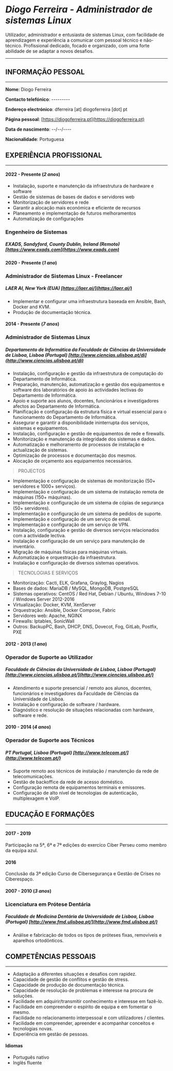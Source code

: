 # _Diogo Ferreira - Administrador de sistemas Linux_

Utilizador, administrador e entusiasta de sistemas Linux, com facilidade de aprendizagem e experiência a comunicar com pessoal técnico e não-técnico. Profissional dedicado, focado e organizado, com uma forte abilidade de se adaptar a novos desafios.

---

## INFORMAÇÃO PESSOAL

---

**Nome**: Diogo Ferreira

**Contacto telefónico**: ---------

**Endereço electrónico**: dferreira [at] diogoferreira [dot] pt

**Página pessoal**: [https://diogoferreira.pt](https://diogoferreira.pt)

**Data de nascimento**: --/--/----

**Nacionalidade**: Portuguesa

## EXPERIÊNCIA PROFISSIONAL

---

#### 2022 - Presente (_2 anos_)

- Instalação, suporte e manutenção da infraestrutura de hardware e software
- Gestão de sistemas de bases de dados e servidores web
- Monitorização de servidores e rede
- Garantir a alocação mais económica e eficiente de recursos
- Planeamento e implementação de futuros melhoramentos
- Automatização de configurações

### **Engenheiro de Sistemas**

##### EXADS, Sandyford, County Dublin, Ireland (Remoto) [https://www.exads.com](https://www.exads.com)

#### 2020 - Presente (_1 ano_)

### **Administrador de Sistemas Linux - Freelancer**

##### LAER AI, New York (EUA) [https://laer.ai/](https://laer.ai/)

- Implementar e configurar uma infraestrutura baseada em Ansible, Bash, Docker and KVM.
- Produção de documentação técnica.

#### 2014 - Presente (_7 anos_)

### **Administrador de Sistemas Linux**

##### Departamento de Informática da Faculdade de Ciências da Universidade de Lisboa, Lisboa (Portugal) [http://www.ciencias.ulisboa.pt/di](http://www.ciencias.ulisboa.pt/di)

- Instalação, configuração e gestão da infraestrutura de computação do Departamento de Informática.
- Preparação, manutenção, automatização e gestão dos equipamentos e software dos laboratórios de apoio às actividades lectivas do Departamento de Informática.
- Apoio e suporte aos alunos, docentes, funcionários e investigadores afectos ao Departamento de Informática.
- Planificação e configuração da estrutura física e virtual essencial para o funcionamento do Departamento de Informática.
- Assegurar e garantir a disponibilidade ininterrupta dos serviços, sistemas e equipamentos.
- Instalação, configuração e gestão de equipamentos de rede e firewalls.
- Monitorização e manutenção da integridade dos sistemas e dados.
- Automatização e melhoramento de processos de instalação e actualização de sistemas.
- Optimização de processos e documentação dos mesmos.
- Alocação de orçamento aos equipamentos necessários. 

> PROJECTOS

- Implementação e configuração de sistemas de monitorização (50+ servidores e 1000+ serviços).
- Implementação e configuração de um sistema de instalação remota de máquinas (150+ máquinas).
- Implementação e configuração de um sistema de cópias de segurança (50+ servidores).
- Implementação e configuração de um sistema de pedidos de suporte.
- Implementação e configuração de um serviço de email.
- Implementação e configuração de um serviço de VPN.
- Instalação, configuração e gestão de diversos serviços relacionados com a actividade lectiva.
- Instalação e configuração de um serviço para manutenção de inventário.
- Migração de máquinas físicas para máquinas virtuais.
- Automatização e orquestração da infraestrutura.
- Instalação e configuração de diversos sistemas operativos.

> TECNOLOGIAS E SERVIÇOS

- Monitorização: Cacti, ELK, Grafana, Graylog, Nagios
- Bases de dados: MariaDB / MySQL, MongoDB, PostgreSQL
- Sistemas operativos: CentOS / Red Hat, Debian / Ubuntu, Windows 7-10 / Windows Server 2012-2016
- Virtualização: Docker, KVM, XenServer
- Orquestração: Ansible, Docker Compose, Fabric
- Servidores web: Apache, NGINX
- Firewalls: Iptables, SonicWall
- Outros: BackupPC, Bash, DHCP, DNS, Dovecot, Fog, GitLab, Postfix, PXE

#### 2012 - 2013 (_1 ano_)

### **Operador de Suporte ao Utilizador**

##### Faculdade de Ciências da Universidade de Lisboa, Lisboa (Portugal) [http://www.ciencias.ulisboa.pt/](http://www.ciencias.ulisboa.pt/)

- Atendimento e suporte presencial / remoto aos alunos, docentes, funcionários e investigadores da Faculdade de Ciências da Universidade de Lisboa.
- Instalação e configuração de software / hardware.
- Diagnóstico e resolução de situações relacionadas com hardware, software e rede.

#### 2010 - 2014 (_4 anos_)

### **Operador de Suporte aos Técnicos**

##### PT Portugal, Lisboa (Portugal) [http://www.telecom.pt/](http://www.telecom.pt/)

- Suporte remoto aos técnicos de instalação / manutenção da rede de telecomunicações.
- Gestão de backoffice da rede de acesso doméstico.
- Configuração remota de equipamentos terminais e emissores.
- Configuração de alto nível de tecnologias de autenticação, multiplexagem e VoIP.

## EDUCAÇÃO E FORMAÇÕES

---

#### 2017 - 2019

Participação na 5ª, 6ª e 7ª edições do exercíco Ciber Perseu como membro da equipa azul.

#### 2016

Conclusão da 3ª edição Curso de Cibersegurança e Gestão de Crises no Ciberespaço.

#### 2007 - 2010 (_3 anos_)

### **Licenciatura em Prótese Dentária**

##### Faculdade de Medicina Dentária da Universidade de Lisboa, Lisboa (Portugal) [http://www.fmd.ulisboa.pt/](http://www.fmd.ulisboa.pt/)

- Análise e fabricação de todos os tipos de próteses fixas, removíveis e aparelhos ortodônticos.

## COMPETÊNCIAS PESSOAIS

---

- Adaptação a diferentes situações e desafios com rapidez.
- Capacidade de gestão de conflitos e gestão de stress.
- Capacidade de produção de documentação técnica.
- Capacidade de resolução de problemas e interesse na procura de soluções.
- Facilidade em adquirir/transmitir conhecimento e interesse em fazê-lo.
- Facilidade em compreender o espírito de equipa e em fomentar o mesmo.
- Facilidade no relacionamento interpessoal e com utilizadores / clientes.
- Facilidade em compreender, apreender e acompanhar conceitos e tecnologias novas.
- Experiência em gestão de pessoas.

#### Idiomas
- Português nativo
- Inglês fluente

